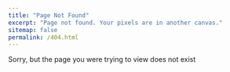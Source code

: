 ```yaml
---
title: "Page Not Found"
excerpt: "Page not found. Your pixels are in another canvas."
sitemap: false
permalink: /404.html
---
```

Sorry, but the page you were trying to view does not exist 

<script type="text/javascript">
  var GOOG_FIXURL_LANG = 'en';
  var GOOG_FIXURL_SITE = '{{ site.url }}'
</script>

<script type="text/javascript"
  src="https://linkhelp.clients.google.com/tbproxy/lh/wm/fixurl.js">
</script>
